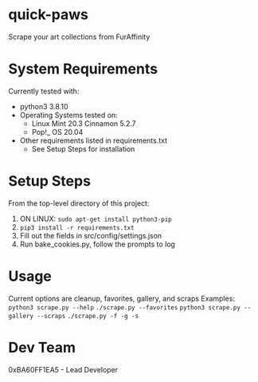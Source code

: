 # quick-paws
Scrape your art collections from FurAffinity

# System Requirements
Currently tested with:
- python3 3.8.10
- Operating Systems tested on:
    - Linux Mint 20.3 Cinnamon 5.2.7
    - Pop!_ OS 20.04
- Other requirements listed in requirements.txt
    - See Setup Steps for installation

# Setup Steps
From the top-level directory of this project:
1. ON LINUX: `sudo apt-get install python3-pip`
2. `pip3 install -r requirements.txt`
3. Fill out the fields in src/config/settings.json
4. Run bake_cookies.py, follow the prompts to log

# Usage
Current options are cleanup, favorites, gallery, and scraps
Examples:
`python3 scrape.py --help`
`./scrape.py --favorites`
`python3 scrape.py --gallery --scraps`
`./scrape.py -f -g -s`

# Dev Team
0xBA60FF1EA5 - Lead Developer
